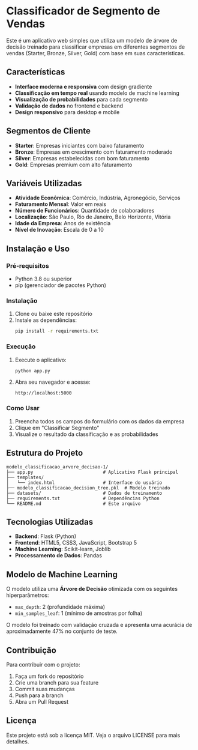 # Classificador de Segmento de Vendas

Este é um aplicativo web simples que utiliza um modelo de árvore de decisão treinado para classificar empresas em diferentes segmentos de vendas (Starter, Bronze, Silver, Gold) com base em suas características.

## Características

- **Interface moderna e responsiva** com design gradiente
- **Classificação em tempo real** usando modelo de machine learning
- **Visualização de probabilidades** para cada segmento
- **Validação de dados** no frontend e backend
- **Design responsivo** para desktop e mobile

## Segmentos de Cliente

- **Starter**: Empresas iniciantes com baixo faturamento
- **Bronze**: Empresas em crescimento com faturamento moderado
- **Silver**: Empresas estabelecidas com bom faturamento
- **Gold**: Empresas premium com alto faturamento

## Variáveis Utilizadas

- **Atividade Econômica**: Comércio, Indústria, Agronegócio, Serviços
- **Faturamento Mensal**: Valor em reais
- **Número de Funcionários**: Quantidade de colaboradores
- **Localização**: São Paulo, Rio de Janeiro, Belo Horizonte, Vitória
- **Idade da Empresa**: Anos de existência
- **Nível de Inovação**: Escala de 0 a 10

## Instalação e Uso

### Pré-requisitos

- Python 3.8 ou superior
- pip (gerenciador de pacotes Python)

### Instalação

1. Clone ou baixe este repositório
2. Instale as dependências:
   ```bash
   pip install -r requirements.txt
   ```

### Execução

1. Execute o aplicativo:
   ```bash
   python app.py
   ```

2. Abra seu navegador e acesse:
   ```
   http://localhost:5000
   ```

### Como Usar

1. Preencha todos os campos do formulário com os dados da empresa
2. Clique em "Classificar Segmento"
3. Visualize o resultado da classificação e as probabilidades

## Estrutura do Projeto

```
modelo_classificacao_arvore_decisao-1/
├── app.py                          # Aplicativo Flask principal
├── templates/
│   └── index.html                  # Interface do usuário
├── modelo_classificacao_decision_tree.pkl  # Modelo treinado
├── datasets/                       # Dados de treinamento
├── requirements.txt                # Dependências Python
└── README.md                       # Este arquivo
```

## Tecnologias Utilizadas

- **Backend**: Flask (Python)
- **Frontend**: HTML5, CSS3, JavaScript, Bootstrap 5
- **Machine Learning**: Scikit-learn, Joblib
- **Processamento de Dados**: Pandas

## Modelo de Machine Learning

O modelo utiliza uma **Árvore de Decisão** otimizada com os seguintes hiperparâmetros:
- `max_depth`: 2 (profundidade máxima)
- `min_samples_leaf`: 1 (mínimo de amostras por folha)

O modelo foi treinado com validação cruzada e apresenta uma acurácia de aproximadamente 47% no conjunto de teste.

## Contribuição

Para contribuir com o projeto:

1. Faça um fork do repositório
2. Crie uma branch para sua feature
3. Commit suas mudanças
4. Push para a branch
5. Abra um Pull Request

## Licença

Este projeto está sob a licença MIT. Veja o arquivo LICENSE para mais detalhes. 